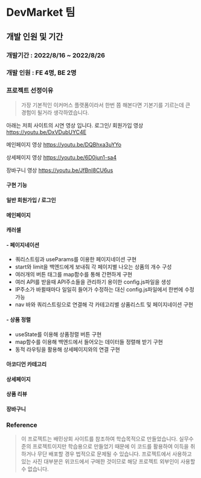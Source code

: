 # DevMarket 팀

## 개발 인원 및 기간

### 개발기간 : 2022/8/16 ~ 2022/8/26

### 개발 인원 : FE 4명, BE 2명

### 프로젝트 선정이유

> 가장 기본적인 이커머스 플랫폼이라서 한번 쯤 해본다면 기본기를 기르는데 큰 경험이 될거라 생각하였습니다.

아래는 저희 사이트의 시연 영상 입니다.
로그인/ 회원가입 영상
https://youtu.be/DxVDubUYC4E

메인페이지 영상
https://youtu.be/DQBhxa3uYYo

상세페이지 영상
https://youtu.be/6D0jun1-sa4

장바구니 영상
https://youtu.be/JfBnI8CU6us

#### 구현 기능

#### 일반 회원가입 / 로그인
#### 메인페이지
#### 캐러셀
#### - 페이지네이션
 - 쿼리스트링과 useParams를 이용한 페이지네이션 구현
 - start와 limit을 백엔드에게 보내줘 각 페이지별 나오는 상품의 개수 구성
 - 여러개의 버튼 태그를 map함수를 통해 간편하게 구현
 - 여러 API를 받을때 API주소들을 관리하기 용이한 config.js파일을 생성
 - IP주소가 바뀔때마다 일일히 들어가 수정하는 대신 config.js파일에서 한번에 수정 가능
 - nav 바와 쿼리스트링으로 연결해 각 카테고리별 상품리스트 및 페이지네이션 구현
 
#### - 상품 정렬
 - useState를 이용해 상품정렬 버튼 구현
 - map함수를 이용해 백엔드에서 들어오는 데이터들 정렬해 받기 구현
 - 동적 라우팅을 활용해 상세페이지와의 연결 구현

#### 아코디언 카테고리
#### 상세페이지
#### 상품 리뷰
#### 장바구니

### Reference

> 이 프로젝트는 배민상회 사이트를 참조하여 학습목적으로 만들었습니다.
> 실무수준의 프로젝트이지만 학습용으로 만들었기 때문에 이 코드를 활용하여 이득을 취하거나 무단 배포할 경우 법적으로 문제될 수 있습니다.
> 프로젝트에서 사용하고 있는 사진 대부분은 위코드에서 구매한 것이므로 해당 프로젝트 외부인이 사용할 수 없습니다.
